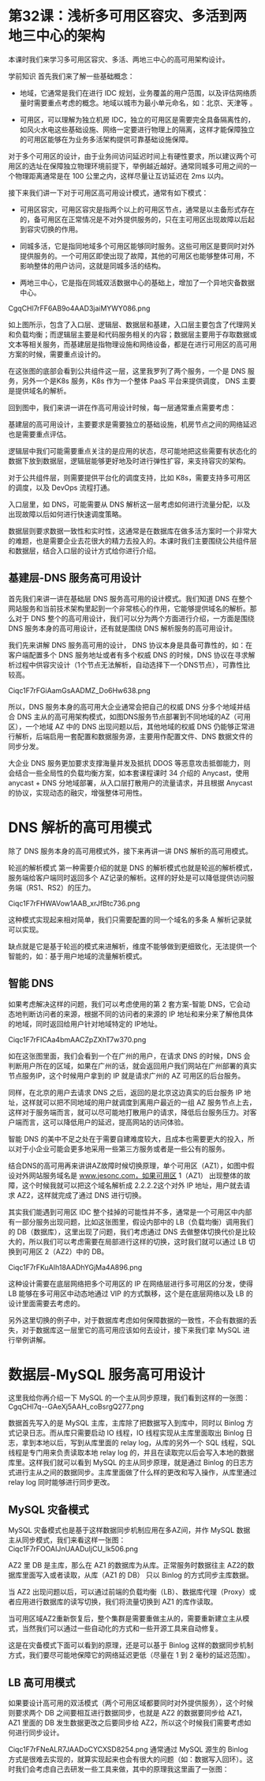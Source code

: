 # 第32课：浅析多可用区容灾、多活到两地三中心的架构

本课时我们来学习多可用区容灾、多活、两地三中心的高可用架构设计。

学前知识
首先我们来了解一些基础概念：

* 地域，它通常是我们在进行 IDC 规划，业务覆盖的用户范围，以及评估网络质量时需要重点考虑的概念。地域以城市为最小单元命名，如：北京、天津等 。

* 可用区，可以理解为独立机房 IDC，独立的可用区是需要完全具备隔离性的，如风火水电这些基础设施、网络一定要进行物理上的隔离，这样才能保障独立的可用区能够在为业务多活架构提供可靠基础设施保障。

对于多个可用区的设计，由于业务间访问延迟时间上有硬性要求，所以建议两个可用区的选址在保障独立物理环境前提下，举例越近越好。通常同城多可用之间的一个物理距离通常是在 100 公里之内，这样尽量让互访延迟在 2ms 以内。

接下来我们讲一下对于可用区高可用设计模式，通常有如下模式：

* 可用区容灾，可用区容灾是指两个以上的可用区节点，通常是以主备形式存在的，备可用区在正常情况是不对外提供服务的，只在主可用区出现故障以后起到容灾切换的作用。

* 同城多活，它是指同地域多个可用区能够同时服务。这些可用区是要同时对外提供服务的。一个可用区即使出现了故障，其他的可用区也能够整体可用，不影响整体的用户访问，这就是同城多活的结构。

* 两地三中心，它是指在同城双活数据中心的基础上，增加了一个异地灾备数据中心。


CgqCHl7rFF6AB9o4AAD3jaiMYWY086.png


如上图所示，包含了入口层、逻辑层、数据层和基建，入口层主要包含了代理网关和负载均衡；而逻辑层主要是和代码服务相关的内容；数据层主要用于存取数据或文本等相关服务，而基建层是指物理设施和网络设备，都是在进行可用区的高可用方案的时候，需要重点设计的。

在这张图的底部会看到公共组件这一层，这里我罗列了两个服务，一个是 DNS 服务，另外一个是K8s 服务，K8s 作为一个整体 PaaS 平台来提供调度， DNS 主要是提供域名的解析。

回到图中，我们来讲一讲在作高可用设计时候，每一层通常重点需要考虑：

基建层的高可用设计，主要要求是需要独立的基础设施，机房节点之间的网络延迟也是需要重点评估。

逻辑层中我们可能需要重点关注的是应用的状态，尽可能地把这些需要有状态化的数据下放到数据层，逻辑层能够更好地及时进行弹性扩容，来支持容灾的架构。

对于公共组件层，则需要提供平台化的调度支持，比如 K8s，需要支持多可用区的调度，以及 DevOps 流程打通。

入口层里，如 DNS，可能需要从 DNS 解析这一层考虑如何进行流量分配，以及出现故障以后如何进行快速调度策略。

数据层则要求数据一致性和实时性，这通常是在数据库在做多活方案时一个非常大的难题，也是需要企业去花很大的精力去投入的。本课时我们主要围绕公共组件层和数据层，结合入口层的设计方式给你进行介绍。

## 基建层-DNS 服务高可用设计

首先我们来讲一讲在基础层 DNS 服务高可用的设计模式。我们知道 DNS 在整个网站服务和当前技术架构里起到一个非常核心的作用，它能够提供域名的解析。那么对于 DNS 整个的高可用设计，我们可以分为两个方面进行介绍，一方面是围绕 DNS 服务本身的高可用设计，还有就是围绕 DNS 解析服务的高可用设计。

我们先来讲解 DNS 服务高可用的设计， DNS 协议本身是具备可靠性的，如：在客户端配置多个 DNS 服务地址或者有多个权威 DNS 的时候，DNS 协议在寻求解析过程中供容灾设计（1个节点无法解析，自动选择下一个DNS节点），可靠性比较高。


Ciqc1F7rFGiAamGsAADMZ_Do6Hw638.png

所以，DNS 服务本身的高可用大企业通常会把自己的权威 DNS 分多个地域并结合 DNS 主从的高可用架构模式，如图DNS服务节点部署到不同地域的AZ（可用区），一个地域 AZ 中的 DNS 出现问题以后，其他地域的权威 DNS 仍能够正常进行解析，后端启用一套配置和数据服务源，主要用作配置文件、DNS 数据文件的同步分发。

大企业 DNS 服务更加要求支撑海量并发及抵抗 DDOS 等恶意攻击抵御能力，则会结合一些全局性的负载均衡方案，如本套课程课时 34 介绍的 Anycast，使用 anycast + DNS 分地域部署，从入口层打散用户的流量请求，并且根据 Anycast 的协议，实现动态的融灾，增强整体可用性。

# DNS 解析的高可用模式

除了 DNS 服务本身的高可用模式外，接下来再讲一讲 DNS 解析的高可用模式。

轮巡的解析模式
第一种需要介绍的就是 DNS 的解析模式也就是轮巡的解析模式，服务端给客户端同时返回多个 AZ记录的解析。这样的好处是可以降低提供访问服务端（RS1、RS2）的压力。

Ciqc1F7rFHWAVow1AAB_xrJfBtc736.png

这种模式实现起来相对简单，我们只需要配置的同一个域名的多条 A 解析记录就可以实现。

缺点就是它是基于轮巡的模式来进解析，维度不能够做到更细致化，无法提供一个智能的，如：基于用户地域的流量解析模式。

## 智能 DNS
如果考虑解决这样的问题，我们可以考虑使用的第 2 套方案-智能 DNS，它会动态地判断访问者的来源，根据不同的访问者的来源的 IP 地址和来分来了解他具体的地域，同时返回给用户针对地域特定的 IP地址。

Ciqc1F7rFICAa4bmAACZpZXhT7w370.png

如在这张图里面，我们会看到一个在广州的用户，在请求 DNS 的时候，DNS 会判断用户所在的区域，如果在广州的话，就会返回用户我们网站在广州部署的真实节点服务IP，这个时候用户拿到的 IP 就是请求广州的 AZ 可用区的后台服务。

同样，在北京的用户去请求 DNS 之后，返回的是北京这边真实的后台服务 IP 地址，这样就可以把不同地域的用户就调度到离用户最近的一组 AZ 服务节点上去，这样对于服务端而言，就可以尽可能地打散用户的请求，降低后台服务压力。对客户端而言，这可以降低用户的延迟，提高网站的访问体验。

智能 DNS 的美中不足之处在于需要自建难度较大，且成本也需要更大的投入，所以对于小企业可能会更多地采用一些第三方服务或者是一些公有的服务。

结合DNS的高可用再来讲讲AZ故障时候切换原理，单个可用区（AZ1），如图中假设对外网站服务域名是 www.jesonc.com，如果可用区 1（AZ1） 出现整体的故障，这个时候我就可以把这个域名解析成 2.2.2.2这个对外 IP 地址，用户就去请求 AZ2，这样就完成了通过 DNS 进行切换。

其实我们能遇到可用区 IDC 整个挂掉的可能性并不多，通常是一个可用区中内部有一部分服务出现问题，比如这张图里，假设内部中的 LB（负载均衡）调用我们的 DB（数据库），这里出现了问题，我们考虑通过 DNS 去做整体切换代价是比较大的，所以我们可以考虑需要在局部进行这样的切换，这时我们就可以通过 LB 切换到可用区 2（AZ2）中的 DB。

Ciqc1F7rFKuAIh18AADhYGjMa4A896.png

这种设计需要在底层网络把多个可用区的 IP 在网络层进行多可用区的分发，使得 LB 能够在多可用区中动态地通过 VIP 的方式飘移，这个是在底层网络以及 LB 的设计里面需要去考虑的。

另外这里切换的例子中，对于数据库考虑如何保障数据的一致性，不会有数据的丢失，对于数据库这一层里它的高可用应该如何去设计，接下来我们拿 MySQL 进行举例讲解。

# 数据层-MySQL 服务高可用设计
这里我给你再介绍一下 MySQL 的一个主从同步原理，我们看到这样的一张图：
CgqCHl7q--GAeXj5AAH_coBsrgQ277.png

数据首先写入的是 MySQL 主库，主库除了把数据写入到库中，同时以 Binlog 方式记录日志。而从库只需要启动 IO 线程，IO 线程实现从主库里面取出 Binlog 日志，拿到本地以后，写到从库里面的 relay log，从库的另外一个 SQL 线程，SQL 线程是专门用来负责读取本地 relay log 的，并且在读取完以后会写入本地的数据库里。这样我们就可以看到 MySQL 的主从同步原理，就是通过 Binlog 的日志方式进行主从之间的数据同步。主库里面做了什么样的更改和写入操作，从库里通过 relay log 同时能够进行同步更改。

## MySQL 灾备模式
MySQL 灾备模式也是基于这样数据同步机制应用在多AZ间，并作 MySQL 数据主从同步模式，我们来看这样一张图：
Ciqc1F7rFOOAIJnUAADuIjCU_lk506.png


AZ2 里 DB 是主库，那么在 AZ1 的数据库为从库。正常服务时数据往主 AZ2的数据库里面写入或者读取，从库（AZ1 的 DB） 只以 Binlog 的方式同步主库数据。

当 AZ2 出现问题以后，可以通过前端的负载均衡（LB）、数据库代理（Proxy）或者应用进行数据库的读写切换，我们将流量切换到 AZ1 的库作读取。

当可用区域AZ2重新恢复后，整个集群是需要重做主从的，需要重新建立主从模式，当然我们可以通过一些自动化的方式和一些开源工具来自动修复。

这是在灾备模式下面可以看到的原理，还是可以基于 Binlog 这样的数据同步机制方式，我们要尽可能地保障它的网络延迟更低（尽量在 1 到 2 毫秒的延迟范围）。

## LB 高可用模式
如果要设计高可用的双活模式（两个可用区域都要同时对外提供服务），这个时候则要求两个 DB 之间要相互进行数据同步，也就是 AZ2 的数据要同步给 AZ1，AZ1 里面的 DB 发生数据更改之后要同步给 AZ2，所以这个时候我们需要考虑如何进行同步设计。

Ciqc1F7rFNeALR7JAADoCYCXSD8254.png
通常通过 MySQL 源生的 Binlog 方式是很难去实现的，就算实现起来也会有很大的问题（如：数据写入回环）。这时我们会考虑自己去研发一些工具来做，其中的原理我这里画了一张图：